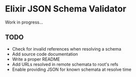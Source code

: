 # Elixir JSON Schema Validator

Work in progress...

## TODO

* Check for invalid references when resolving a schema
* Add source code documentation
* Write a proper README
* Add URLs resolved in remote schemata to root's refs
* Enable providing JSON for known schemata at resolve time

